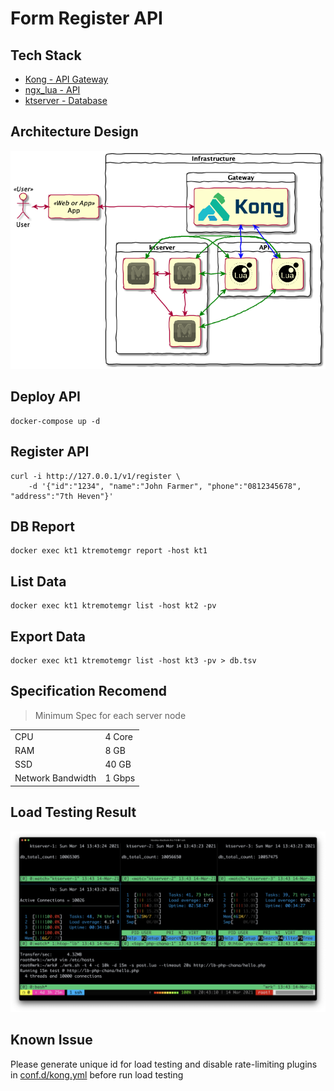 # Form Register API


## Tech Stack

- [Kong - API Gateway](https://github.com/kong/kong)
- [ngx_lua - API](https://github.com/openresty/lua-nginx-module)
- [ktserver - Database](https://dbmx.net/kyototycoon/command.html#ktserver)

## Architecture Design

![Diagram](./diagram.png)
## Deploy API

```
docker-compose up -d
```

## Register API

```
curl -i http://127.0.0.1/v1/register \
    -d '{"id":"1234", "name":"John Farmer", "phone":"0812345678", "address":"7th Heven"}'
```


## DB Report

```
docker exec kt1 ktremotemgr report -host kt1
```

## List Data

```
docker exec kt1 ktremotemgr list -host kt2 -pv
```

## Export Data

```
docker exec kt1 ktremotemgr list -host kt3 -pv > db.tsv
```

## Specification Recomend

> Minimum Spec for each server node

|   |   |
|----|----|
| CPU | 4 Core |
| RAM | 8 GB |
| SSD | 40 GB |
| Network Bandwidth | 1 Gbps |

## Load Testing Result

![wrk -t 4 -c 10k -d 15m](./wrk.png)


## Known Issue

Please generate unique id for load testing and disable rate-limiting plugins in [conf.d/kong.yml](conf.d/kong.yml) before run load testing
